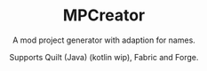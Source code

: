 <center>

# MPCreator
A mod project generator with adaption for names.

Supports Quilt (Java) (kotlin wip), Fabric and Forge.

</center>